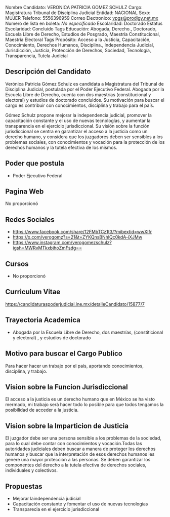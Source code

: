 Nombre Candidato: VERONICA PATRICIA GOMEZ SCHULZ
Cargo: Magistratura Tribunal de Disciplina Judicial
Entidad: NACIONAL
Sexo: MUJER
Telefono: 5556396959
Correo Electronico: vpgs@prodigy.net.mx
Numero de lista en boleta: *No especificado*
Escolaridad: Doctorado
Estatus Escolaridad: Concluido
Tags Educación: Abogada, Derecho., Doctorado, Escuela Libre de Derecho, Estudios de Posgrado, Maestría Constitucional, Maestría Electoral
Tags Propósito: Acceso a la Justicia, Capacitación, Conocimiento, Derechos Humanos, Disciplina., Independencia Judicial, Jurisdicción, Justicia, Protección de Derechos, Sociedad, Tecnología, Transparencia, Tutela Judicial


## Descripción del Candidato 

Verónica Patricia Gómez Schulz es candidata a Magistratura del Tribunal de Disciplina Judicial, postulada por el Poder Ejecutivo Federal. Abogada por la Escuela Libre de Derecho, cuenta con dos maestrías (constitucional y electoral) y estudios de doctorado concluidos. Su motivación para buscar el cargo es contribuir con conocimientos, disciplina y trabajo para el país.

Gómez Schulz propone mejorar la independencia judicial, promover la capacitación constante y el uso de nuevas tecnologías, y aumentar la transparencia en el ejercicio jurisdiccional. Su visión sobre la función jurisdiccional se centra en garantizar el acceso a la justicia como un derecho humano, y considera que los juzgadores deben ser sensibles a los problemas sociales, con conocimientos y vocación para la protección de los derechos humanos y la tutela efectiva de los mismos.


## Poder que postula

- Poder Ejecutivo Federal


## Pagina Web

No proporcionó


## Redes Sociales

- https://www.facebook.com/share/12FMbTCz1t3/?mibextid=wwXIfr
- https://x.com/verogomz?s=21&t=ZYKQnsBNhlQc0kdA-iXJMw
- https://www.instagram.com/verogomezschulz?igsh=MWRvMTkxbjhoZmFsdg==


## Cursos

- No proporcionó


## Curriculum Vitae

https://candidaturaspoderjudicial.ine.mx/detalleCandidato/15877/7


## Trayectoria Academica

- Abogada por la Escuela Libre de Derecho, dos maestrías, (constiticional y electoral) , y estudios de doctorado


## Motivo para buscar el Cargo Publico

Para hacer hacer un trabajo por el país, aportando conocimientos, disciplina, y trabajo.


## Vision sobre la Funcion Jurisdiccional

El acceso a la justicia es un derecho humano que en México se ha visto mermado, mi trabajo será hacer todo lo posible para que todos tengamos la posibilidad de acceder a la justicia.


## Vision sobre la Imparticion de Justicia

El juzgador debe ser una persona sensible a los problemas de la sociedad, para lo cual debe contar con conocimientos y vocación.Todas las autoridades judiciales deben buscar a manera de proteger los derechos humanos y buscar que la interpretación de esos derechos humanos les genere una mayor protección a las personas. Se deben garantizar los componentes del derecho a la tutela efectiva de derechos sociales, individuales y colectivos.


## Propuestas

- Mejorar laindependencia judicial
- Capacitación constante y fomentar el uso de nuevas tecnologías
- Transparecia en el ejercicio jurisdiccional

